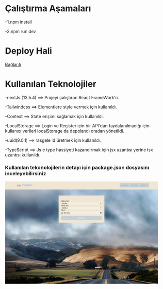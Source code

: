 
# Çalıştırma Aşamaları

-1.npm install

-2.npm run dev


# Deploy Hali
[Bağlantı](https://ticketor-tawny.vercel.app/)
# Kullanılan Teknolojiler
-nextJs (13.5.4) ==> Projeyi çalıştıran React FrameWork'ü.

-Tailwindcss ==> Elementlere style vermek için kullanıldı.

-Context ==> State erişimi sağlamak için kullanıldı.

-LocalStorage ==> Login ve Register için bir API'dan faydalanılmadığı için kullanıcı verileri localStorage da depolandı oradan yönetildi.

-uuid(9.0.1) ==> rasgele id üretmek için kullanıldı.

-TypeScript ==> Js e type hassiyeti kazandırmak için jsx uzantısı yerine tsx uzantısı kullanıldı. 

### Kullanılan tekonolojilerin detayı için package.json dosyasını inceleyebilirsiniz

![önizleme](./public/images/preview.png)